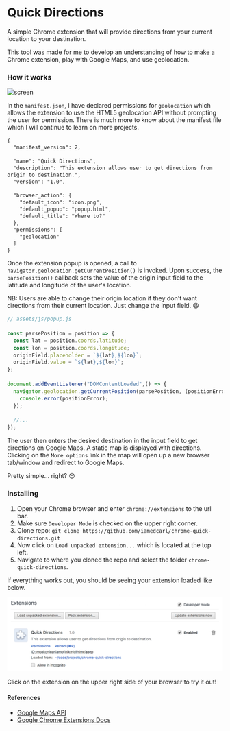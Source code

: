 # Quick Directions

A simple Chrome extension that will provide directions from your current location to your destination.

This tool was made for me to develop an understanding of how to make a Chrome extension, play with Google Maps, and use geolocation.

### How it works
![screen](/screenshots/quick_directions.gif)

In the `manifest.json`, I have declared permissions for `geolocation` which allows the extension to use the HTML5 geolocation API without prompting the user for permission. There is much more to know about the manifest file which I will continue to learn on more projects.

```
{
  "manifest_version": 2,

  "name": "Quick Directions",
  "description": "This extension allows user to get directions from origin to destination.",
  "version": "1.0",

  "browser_action": {
    "default_icon": "icon.png",
    "default_popup": "popup.html",
    "default_title": "Where to?"
  },
  "permissions": [
    "geolocation"
  ]
}
```

Once the extension popup is opened, a call to `navigator.geolocation.getCurrentPosition()` is invoked. Upon success, the `parsePosition()` callback sets the value of the origin input field to the latitude and longitude of the user's location.

NB: Users are able to change their origin location if they don't want directions from their current location. Just change the input field. 😃

```javascript
// assets/js/popup.js

const parsePosition = position => {
  const lat = position.coords.latitude;
  const lon = position.coords.longitude;
  originField.placeholder = `${lat},${lon}`;
  originField.value = `${lat},${lon}`;
};

document.addEventListener("DOMContentLoaded",() => {
  navigator.geolocation.getCurrentPosition(parsePosition, (positionError) => {
    console.error(positionError);
  });

  //...
});
```

The user then enters the desired destination in the input field to get directions on Google Maps. A static map is displayed with directions. Clicking on the `More options` link in the map will open up a new browser tab/window and redirect to Google Maps.

Pretty simple... right? 😎

### Installing

1. Open your Chrome browser and enter `chrome://extensions` to the url bar.
2. Make sure `Developer Mode` is checked on the upper right corner.
3. Clone repo: `git clone https://github.com/iamedcarl/chrome-quick-directions.git`
4. Now click on `Load unpacked extension...` which is located at the top left.
5. Navigate to where you cloned the repo and select the folder `chrome-quick-directions`.

If everything works out, you should be seeing your extension loaded like below.

![extensions](/screenshots/extensions.png)

Click on the extension on the upper right side of your browser to try it out!

#### References
- [Google Maps API](https://developers.google.com/maps/)
- [Google Chrome Extensions Docs](https://developer.chrome.com/extensions)
